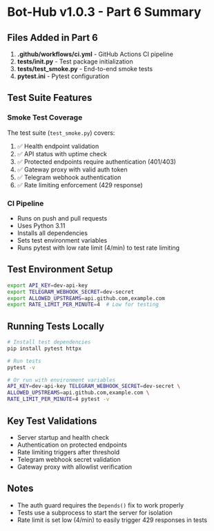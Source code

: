 # Bot-Hub v1.0.3 - Part 6 Summary

## Files Added in Part 6

1. **.github/workflows/ci.yml** - GitHub Actions CI pipeline
2. **tests/__init__.py** - Test package initialization
3. **tests/test_smoke.py** - End-to-end smoke tests
4. **pytest.ini** - Pytest configuration

## Test Suite Features

### Smoke Test Coverage
The test suite (`test_smoke.py`) covers:
1. ✅ Health endpoint validation
2. ✅ API status with uptime check
3. ✅ Protected endpoints require authentication (401/403)
4. ✅ Gateway proxy with valid auth token
5. ✅ Telegram webhook authentication
6. ✅ Rate limiting enforcement (429 response)

### CI Pipeline
- Runs on push and pull requests
- Uses Python 3.11
- Installs all dependencies
- Sets test environment variables
- Runs pytest with low rate limit (4/min) to test rate limiting

## Test Environment Setup
```bash
export API_KEY=dev-api-key
export TELEGRAM_WEBHOOK_SECRET=dev-secret
export ALLOWED_UPSTREAMS=api.github.com,example.com
export RATE_LIMIT_PER_MINUTE=4  # Low for testing
```

## Running Tests Locally
```bash
# Install test dependencies
pip install pytest httpx

# Run tests
pytest -v

# Or run with environment variables
API_KEY=dev-api-key TELEGRAM_WEBHOOK_SECRET=dev-secret \
ALLOWED_UPSTREAMS=api.github.com,example.com \
RATE_LIMIT_PER_MINUTE=4 pytest -v
```

## Key Test Validations
- Server startup and health check
- Authentication on protected endpoints
- Rate limiting triggers after threshold
- Telegram webhook secret validation
- Gateway proxy with allowlist verification

## Notes
- The auth guard requires the `Depends()` fix to work properly
- Tests use a subprocess to start the server for isolation
- Rate limit is set low (4/min) to easily trigger 429 responses in tests